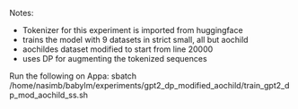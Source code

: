 Notes:

- Tokenizer for this experiment is imported from huggingface
- trains the model with 9 datasets in strict small, all but aochild
- aochildes dataset modified to start from line 20000
- uses DP for augmenting the tokenized sequences

Run the following on Appa:
    sbatch /home/nasimb/babylm/experiments/gpt2_dp_modified_aochild/train_gpt2_dp_mod_aochild_ss.sh

